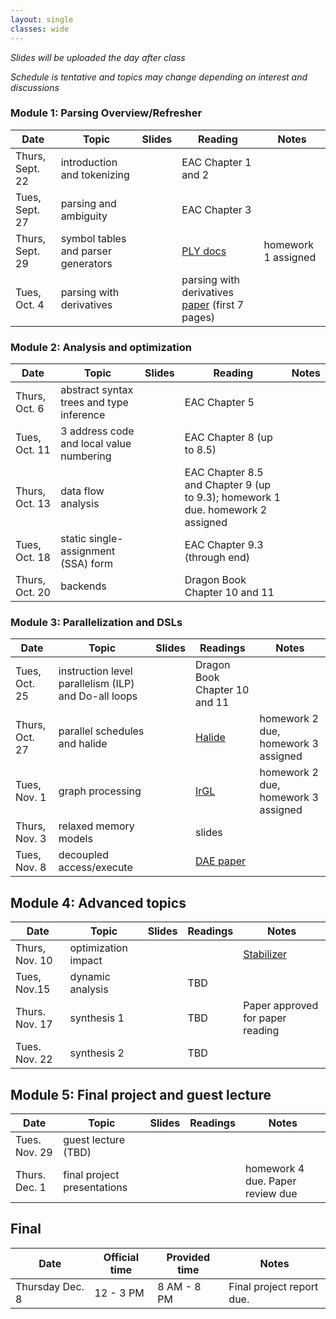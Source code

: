 ```yaml
---
layout: single
classes: wide
---
```


_Slides will be uploaded the day after class_

_Schedule is tentative and topics may change depending on interest and discussions_

### Module 1: Parsing Overview/Refresher

| Date             | Topic    | Slides |   Reading |  Notes 
|------------------|----------|--------|----------------|-
| Thurs, Sept. 22  |  introduction and tokenizing          |        | EAC Chapter 1 and 2 | 
| Tues, Sept. 27   |  parsing and ambiguity                |        | EAC Chapter 3 |
| Thurs, Sept. 29  |  symbol tables and parser generators  |        | [PLY docs](https://www.dabeaz.com/ply/) | homework 1 assigned
| Tues, Oct. 4     |  parsing with derivatives             |        | parsing with derivatives [paper](https://www.ccs.neu.edu/home/turon/re-deriv.pdf) (first 7 pages)

### Module 2: Analysis and optimization

| Date             | Topic    | Slides | Reading | Notes
|------------------|----------|--------|----------------|-
| Thurs, Oct. 6    | abstract syntax trees and type inference     |        | EAC Chapter 5 
| Tues, Oct. 11    | 3 address code and local value numbering     |        | EAC Chapter 8 (up to 8.5)
| Thurs, Oct. 13   | data flow analysis                           |        | EAC Chapter 8.5 and Chapter 9 (up to 9.3); homework 1 due. homework 2 assigned
| Tues, Oct. 18    | static single-assignment (SSA) form          |        | EAC Chapter 9.3 (through end) | 
| Thurs, Oct. 20   | backends                                     |        | Dragon Book Chapter 10 and 11 | 


### Module 3: Parallelization and DSLs

| Date             | Topic    | Slides |  Readings | Notes
|------------------|----------|--------|----------------|-
| Tues, Oct. 25    | instruction level parallelism (ILP) and Do-all loops |      | Dragon Book Chapter 10 and 11 | 
| Thurs, Oct. 27   | parallel schedules  and halide                       |      | [Halide](http://people.csail.mit.edu/jrk/halide-pldi13.pdf) | homework 2 due, homework 3 assigned
| Tues, Nov. 1     | graph processing                                     |      | [IrGL](https://cs.rochester.edu/~sree/papers/sree-oopsla2016.pdf)  | homework 2 due, homework 3 assigned 
| Thurs, Nov. 3    | relaxed memory models           |      | slides |  
| Tues, Nov. 8     | decoupled access/execute        |                | [DAE paper](https://courses.cs.washington.edu/courses/cse590g/04sp/Smith-1982-Decoupled-Access-Execute-Computer-Architectures.pdf) | 


## Module 4: Advanced topics

| Date             | Topic    | Slides  | Readings | Notes
|------------------|----------|--------|----------------|- 
| Thurs, Nov. 10   | optimization impact      | |       | [Stabilizer](https://people.cs.umass.edu/~emery/pubs/stabilizer-asplos13.pdf) | homework 3 due, homework 4 assigned
| Tues, Nov.15     | dynamic analysis         | |  TBD  |
| Thurs. Nov. 17   | synthesis 1              | |  TBD  | Paper approved for paper reading
| Tues. Nov. 22    | synthesis 2              | |  TBD  | 

## Module 5: Final project and guest lecture

| Date             | Topic    | Slides  | Readings | Notes
|------------------|----------|--------|----------------|- 
| Tues. Nov. 29   | guest lecture (TBD)          |      |  | 
| Thurs. Dec. 1   | final project presentations  |      |  | homework 4 due. Paper review due

## Final


| Date             | Official time    | Provided time | Notes
|------------------|----------|--------|----------------
| Thursday Dec. 8     | 12 - 3 PM    | 8 AM - 8 PM      | Final project report due. 
